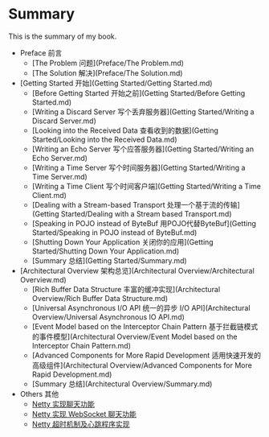 # Summary

This is the summary of my book.

* Preface 前言
	- [The Problem 问题](Preface/The Problem.md)
	- [The Solution 解决](Preface/The Solution.md)
* [Getting Started 开始](Getting Started/Getting Started.md)
 	- [Before Getting Started 开始之前](Getting Started/Before Getting Started.md)
 	- [Writing a Discard Server 写个丢弃服务器](Getting Started/Writing a Discard Server.md)
 	- [Looking into the Received Data 查看收到的数据](Getting Started/Looking into the Received Data.md)
 	- [Writing an Echo Server 写个应答服务器](Getting Started/Writing an Echo Server.md)
 	- [Writing a Time Server 写个时间服务器](Getting Started/Writing a Time Server.md)
 	- [Writing a Time Client 写个时间客户端](Getting Started/Writing a Time Client.md)
 	- [Dealing with a Stream-based Transport 处理一个基于流的传输](Getting Started/Dealing with a Stream based Transport.md)
 	- [Speaking in POJO instead of ByteBuf 用POJO代替ByteBuf](Getting Started/Speaking in POJO instead of ByteBuf.md)
 	- [Shutting Down Your Application 关闭你的应用](Getting Started/Shutting Down Your Application.md)
 	- [Summary 总结](Getting Started/Summary.md)
* [Architectural Overview 架构总览](Architectural Overview/Architectural Overview.md)
	- [Rich Buffer Data Structure 丰富的缓冲实现](Architectural Overview/Rich Buffer Data Structure.md)
	- [Universal Asynchronous I/O API 统一的异步 I/O API](Architectural Overview/Universal Asynchronous IO API.md)
	- [Event Model based on the Interceptor Chain Pattern 基于拦截链模式的事件模型](Architectural Overview/Event Model based on the Interceptor Chain Pattern.md)
	- [Advanced Components for More Rapid Development 适用快速开发的高级组件](Architectural Overview/Advanced Components for More Rapid Development.md)
	- [Summary 总结](Architectural Overview/Summary.md)
* Others 其他
	- [Netty 实现聊天功能](http://www.waylau.com/netty-chat/)
	- [Netty 实现 WebSocket 聊天功能](http://www.waylau.com/netty-websocket-chat/)
	- [Netty 超时机制及心跳程序实现](http://www.waylau.com/netty-time-out-and-heartbeat/)
